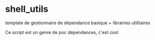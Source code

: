 # shell_utils
template de gestionnaire de dépendance basique + librairies utilitaires


Ce script est un genre de poc dépendances, c'est cool
